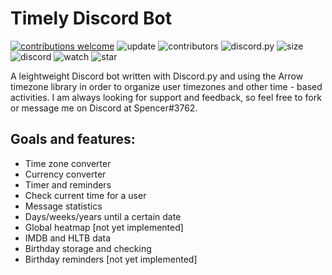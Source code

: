 # Timely Discord Bot

[![contributions welcome](https://img.shields.io/badge/contributions-welcome-brightgreen.svg?style=flat)](https://github.com/spenmich1/timely/issues)
![update](https://img.shields.io/github/last-commit/spenmich1/timely)
![contributors](https://img.shields.io/github/contributors/spenmich1/timely?color=brightgreen)
![discord.py](https://img.shields.io/badge/discord.py-async-red)
![size](https://img.shields.io/github/languages/code-size/spenmich1/timely)
![discord](https://img.shields.io/badge/discord-Spencer%236969-critical?color=yellow)
![watch](https://img.shields.io/github/watchers/spenmich1/timely?style=social)
![star](https://img.shields.io/github/stars/spenmich1/timely?style=social)

A leightweight Discord bot written with Discord.py and using the Arrow timezone library in order to organize user timezones and other time - based activities. 
I am always looking for support and feedback, so feel free to fork or message me on Discord at Spencer#3762.

## Goals and features:
- Time zone converter 
- Currency converter
- Timer and reminders
- Check current time for a user
- Message statistics
- Days/weeks/years until a certain date
- Global heatmap [not yet implemented]
- IMDB and HLTB data
- Birthday storage and checking
- Birthday reminders [not yet implemented]
